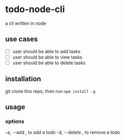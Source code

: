 # todo-node-cli
a cli written in node

## use cases
- [ ] user should be able to add tasks
- [ ] user should be able to view tasks
- [ ] user should be able to delete tasks

## installation
git clone this repo, then run `npm install -g`

## usage
### options
-a, --add  <todo>, to add a todo
-d, --delete <item-number>, to remove a todo









